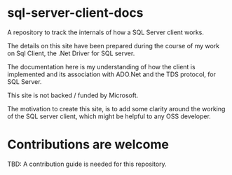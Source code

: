 # sql-server-client-docs
A repository to track the internals of how a SQL Server client works.

The details on this site have been prepared during the course of my work on Sql Client, the .Net Driver for SQL server.

The documentation here is my understanding of how the client is implemented and its association with ADO.Net and the TDS protocol, for SQL Server.

This site is not backed / funded by Microsoft. 

The motivation to create this site, is to add some clarity around the working of the SQL server client, which might be helpful to any OSS developer. 

# Contributions are welcome

TBD: A contribution guide is needed for this repository.


